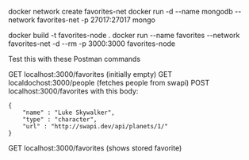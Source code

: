 docker network create favorites-net
docker run -d --name mongodb --network favorites-net -p 27017:27017 mongo

docker build -t favorites-node .
docker run --name favorites --network favorites-net -d --rm -p 3000:3000 favorites-node 

Test this with these Postman commands

GET localhost:3000/favorites (initially empty)
GET localdochost:3000/people (fetches people from swapi)
POST localhost:3000/favorites with this body:

    {
        "name" : "Luke Skywalker",
        "type" : "character",
        "url" : "http://swapi.dev/api/planets/1/"
    }

GET localhost:3000/favorites (shows stored favorite) 